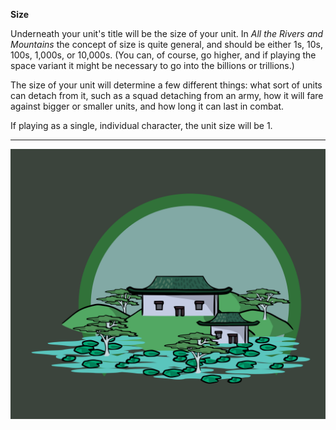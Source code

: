 
**Size**

Underneath your unit's title will be the size of your unit.  In _All the Rivers and Mountains_ the concept of size is quite general, and should be either 1s, 10s, 100s, 1,000s, or 10,000s.  (You can, of course, go higher, and if playing the space variant it might be necessary to go into the billions or trillions.)

The size of your unit will determine a few different things: what sort of units can detach from it, such as a squad detaching from an army, how it will fare against bigger or smaller units, and how long it can last in combat.

If playing as a single, individual character, the unit size will be 1.

---

![Town|40](/content/media/rpg/towngreen.png)

